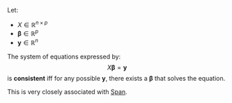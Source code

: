 Let:
- $X\in \mathbb{R}^{n\times p}$
- $\boldsymbol{\beta}\in \mathbb{R}^p$
- $\boldsymbol{y}\in \mathbb{R}^n$

The system of equations expressed by:
$$X\boldsymbol{\beta}=\textbf{y}$$
is **consistent** iff for any possible $\mathbf{y}$, there exists a $\boldsymbol{\beta}$ that solves the equation.

This is very closely associated with [Span](Fundamental%20Concepts/Linear%20Algebra/Existence/Span.md).